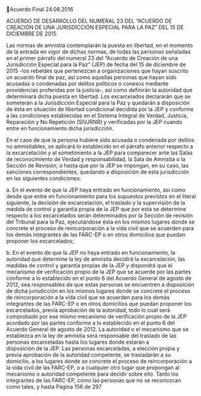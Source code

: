 Acuerdo Final 
24.08.2016 
 
ACUERDO DE DESARROLLO DEL NUMERAL 23 DEL “ACUERDO DE CREACIÓN DE UNA JURISDICCIÓN 
ESPECIAL PARA LA PAZ” DEL 15 DE DICIEMBRE DE 2015 
 
Las normas de amnistía contemplarán la puesta en libertad, en el momento de la entrada en vigor de 
dichas  normas,  de  todas  las  personas  señaladas  en  el  primer  párrafo  del  numeral  23  del  “Acuerdo  de 
Creación de una Jurisdicción Especial para la Paz” (JEP) de fecha del 15 de diciembre de 2015 -los rebeldes 
que pertenezcan a organizaciones que hayan suscrito un acuerdo final de paz, así como aquellas personas 
que hayan sido acusadas o condenadas por delitos políticos o conexos mediante providencias proferidas 
por la justicia-, así como definirán la autoridad que determinará dicha puesta en libertad. Los excarcelados 
declararán que se someterán a la Jurisdicción Especial para la Paz y quedarán a disposición de ésta en 
situación  de  libertad  condicional  decidida  por  la  JEP  y  conforme  a  las  condiciones  establecidas  en  el 
Sistema Integral de Verdad, Justicia, Reparación y No Repetición (SIVJRNR) y verificadas por la JEP cuando 
entre en funcionamiento dicha jurisdicción.  
 
En el caso de que la persona hubiere sido acusada o condenada por delitos no amnistiables, se aplicará lo 
establecido en el párrafo anterior respecto a la excarcelación y al sometimiento a la JEP para comparecer 
ante las Salas de reconocimiento de Verdad y responsabilidad, la Sala de Amnistía o la Sección de Revisión, 
o hasta que por la JEP se impongan, en su caso, las sanciones correspondientes, quedando a disposición 
de esta jurisdicción en las siguientes condiciones:  
 
a. En el evento de que la JEP haya entrado en funcionamiento, así como desde que entre en 
funcionamiento  para  los  supuestos  previstos  en  el  literal  siguiente,  la  decisión  de 
excarcelación, el traslado y la supervisión de la medida de control y garantía propia de la 
JEP  que  por  esta  se  determine  respecto  a  los  excarcelados  serán  determinados  por  la 
Sección  de  revisión  del  Tribunal  para  la  Paz,  ejecutándose  ésta  en  los  mismos  lugares 
donde se concrete el proceso de reincorporación a la vida civil que se acuerden para los 
demás  integrantes  de  las  FARC-EP  o  en  otros  domicilios  que  puedan  proponer  los 
excarcelados; 
 
b. En  el  evento  de  que  la  JEP  no  haya  entrado  en  funcionamiento,  la  autoridad  que 
determine la ley de amnistía decidirá la excarcelación, las medidas de control y garantía 
propias de la JEP y dispondrá que el mecanismo de verificación propio de la JEP que se 
acuerde por las partes conforme a lo establecido en el punto 6 del Acuerdo General de 
agosto de 2012, sea responsables de que estas personas se encuentren a disposición de 
dicha jurisdicción en los mismos lugares donde se concrete el proceso de reincorporación 
a  la  vida  civil  que  se  acuerden  para  los  demás  integrantes  de  las  FARC-EP  o  en  otros 
domicilios  que  puedan  proponer  los  excarcelados,  previa  aprobación  de  la  autoridad, 
todo lo cual será comprobado por ese mismo mecanismo de verificación propio de la JEP 
acordado por las partes conforme a lo establecido en el punto 6 del Acuerdo General de 
agosto de 2012. La autoridad o el mecanismo que se establezca en la ley de amnistía será 
responsable del traslado de las personas excarceladas hasta los lugares donde estarán a  
disposición de la JEP. Las personas excarceladas, a elección propia y previa aprobación de 
la autoridad competente, se trasladarán a su domicilio, a los lugares donde se concrete el 
proceso  de  reincorporación  a  la  vida  civil  de  las  FARC-EP,  o  a  cualquier  otro  lugar  que 
propongan  al  mecanismo  o  autoridad  competente  para  decidir  sobre  ello.  Tanto  los 
integrantes de las FARC-EP, como las personas que no se reconozcan como tales, y hasta 
Página 156 de 297 
 


